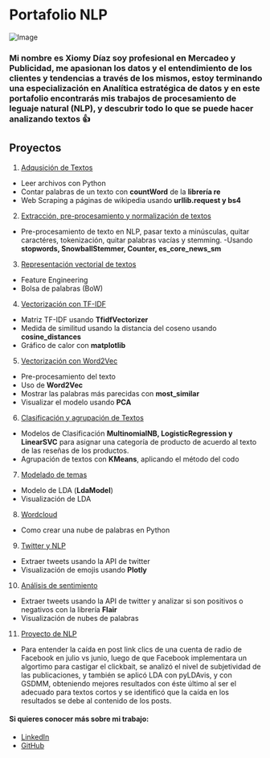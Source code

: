 # Portafolio NLP
![Image](https://static.wixstatic.com/media/ba3b3e_d44974d03946f5bfaba5b6ad31d786ce.png/v1/fill/w_1140,h_225,al_c,q_85,usm_0.66_1.00_0.01/ba3b3e_d44974d03946f5bfaba5b6ad31d786ce.webp)
### Mi nombre es Xiomy Díaz soy profesional en Mercadeo y Publicidad, me apasionan los datos y el entendimiento de los clientes y tendencias a través de los mismos, estoy terminando una especialización en Analítica estratégica de datos y en este portafolio encontrarás mis trabajos de procesamiento de leguaje natural (NLP), y descubrir todo lo que se puede hacer analizando textos :+1:

## Proyectos

1. [Adqusición de Textos](https://nbviewer.jupyter.org/github/XiomyDiazAnalyst/NLP-Projects/blob/master/Taller%202%20resuelto.ipynb)
  - Leer archivos con Python
  - Contar palabras de un texto con **countWord** de la **librería re**
  - Web Scraping a páginas de wikipedia usando **urllib.request y bs4**

2. [Extracción, pre-procesamiento y normalización de textos](https://nbviewer.jupyter.org/github/XiomyDiazAnalyst/NLP-Projects/blob/master/Taller%203%20resuelto.ipynb)
  - Pre-procesamiento de texto en NLP, pasar texto a minúsculas, quitar caractéres, tokenización, quitar palabras vacías y stemming.
  -Usando **stopwords, SnowballStemmer, Counter, es_core_news_sm**

3. [Representación vectorial de textos](https://nbviewer.jupyter.org/github/XiomyDiazAnalyst/NLP-Projects/blob/master/Taller%204%20resuelto.ipynb)
  - Feature Engineering
  - Bolsa de palabras (BoW) 

4. [Vectorización con TF-IDF](https://nbviewer.jupyter.org/github/XiomyDiazAnalyst/NLP-Projects/blob/master/5.%20TFIDF/Taller%205%20resuelto.ipynb)
  - Matriz TF-IDF usando **TfidfVectorizer**
  - Medida de similitud usando la distancia del coseno usando **cosine_distances**
  - Gráfico de calor con **matplotlib**

5. [Vectorización con Word2Vec](https://nbviewer.jupyter.org/github/XiomyDiazAnalyst/NLP-Projects/blob/master/6.%20Word2Vec/Taller%206%20resuelto.ipynb)
  - Pre-procesamiento del texto
  - Uso de **Word2Vec**
  - Mostrar las palabras más parecidas con **most_similar**
  - Visualizar el modelo usando **PCA**
  
6. [Clasificación y agrupación de Textos](https://nbviewer.jupyter.org/github/XiomyDiazAnalyst/NLP-Projects/blob/master/7.%20Clasificaci%C3%B3n%20y%20Kmeans/Taller%207%20-%20ClassificationKMeans%20-%20Resuelto.ipynb)
  - Modelos de Clasificación **MultinomialNB, LogisticRegression y LinearSVC** para asignar una categoría de producto de acuerdo al texto de las reseñas de los productos.
  - Agrupación de textos con **KMeans**, aplicando el método del codo
  
7. [Modelado de temas](https://nbviewer.jupyter.org/github/XiomyDiazAnalyst/NLP-Projects/blob/master/8.%20%20Modelado%20de%20temas/Taller%208%20-%20Modelado%20de%20Temas%20-%20Resuelto.ipynb)
  - Modelo de LDA (**LdaModel**)
  - Visualización de LDA
  
8. [Wordcloud](https://nbviewer.jupyter.org/github/XiomyDiazAnalyst/NLP-Projects/blob/master/9.%20%20Wordcloud/Wordcloud.ipynb)
  - Como crear una nube de palabras en Python
    
9. [Twitter y NLP](https://nbviewer.jupyter.org/github/XiomyDiazAnalyst/NLP-Projects/blob/master/10.%20Twitter/Taller%2010%20-%20Twitter%20-%20resuelto.ipynb)
  - Extraer tweets usando la API de twitter
  - Visualización de emojis usando **Plotly**
  
10. [Análisis de sentimiento](https://nbviewer.jupyter.org/github/XiomyDiazAnalyst/NLP-Projects/blob/master/11.%20An%C3%A1lisis%20de%20sentimiento/Taller%2011%20-%20Sentimiento%20-%20Resuelto.ipynb)
  - Extraer tweets usando la API de twitter y analizar si son positivos o negativos con la librería **Flair**
  - Visualización de nubes de palabras
  
11. [Proyecto de NLP](https://nbviewer.jupyter.org/github/XiomyDiazAnalyst/NLP-Projects/blob/master/Proyecto%20NLP/Proyecto%20NLP%20v6.ipynb)
  - Para entender la caída en post link clics de una cuenta de radio de Facebook en julio vs junio, luego de que Facebook implementara un algortimo para castigar el clickbait, se analizó el nivel de subjetividad de las publicaciones, y también se aplicó LDA con pyLDAvis, y con GSDMM, obteniendo mejores resultados con éste último al ser el adecuado para textos cortos y se identificó que la caída en los resultados se debe al contenido de los posts.
  
  
#### Si quieres conocer más sobre mi trabajo:
* [LinkedIn](https://www.linkedin.com/in/xiomy-jineth-diaz-morales-2201a832/)
* [GitHub](https://github.com/XiomyDiazAnalyst)
  
  




